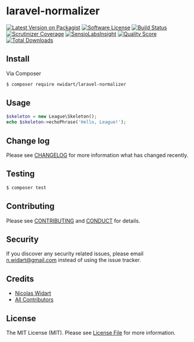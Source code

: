# laravel-normalizer

[![Latest Version on Packagist](https://img.shields.io/packagist/v/nwidart/laravel-normalizer.svg?style=flat-square)](https://packagist.org/packages/nwidart/laravel-normalizer)
[![Software License](https://img.shields.io/badge/license-MIT-brightgreen.svg?style=flat-square)](LICENSE.md)
[![Build Status](https://img.shields.io/travis/nWidart/laravel-normalizer/master.svg?style=flat-square)](https://travis-ci.org/nWidart/laravel-normalizer)
[![Scrutinizer Coverage](https://img.shields.io/scrutinizer/coverage/g/nWidart/laravel-normalizer.svg?maxAge=2592000&style=flat-square)](https://scrutinizer-ci.com/g/nWidart/laravel-normalizer/?branch=master)
[![SensioLabsInsight](https://img.shields.io/sensiolabs/i/0de1cad9-eca9-4907-9466-d4b943ab5183.svg?style=flat-square)](https://insight.sensiolabs.com/projects/0de1cad9-eca9-4907-9466-d4b943ab5183)
[![Quality Score](https://img.shields.io/scrutinizer/g/nWidart/laravel-normalizer.svg?style=flat-square)](https://scrutinizer-ci.com/g/nWidart/laravel-normalizer)
[![Total Downloads](https://img.shields.io/packagist/dt/nwidart/laravel-normalizer.svg?style=flat-square)](https://packagist.org/packages/nwidart/laravel-normalizer)



## Install

Via Composer

``` bash
$ composer require nwidart/laravel-normalizer
```

## Usage

``` php
$skeleton = new League\Skeleton();
echo $skeleton->echoPhrase('Hello, League!');
```

## Change log

Please see [CHANGELOG](CHANGELOG.md) for more information what has changed recently.

## Testing

``` bash
$ composer test
```

## Contributing

Please see [CONTRIBUTING](CONTRIBUTING.md) and [CONDUCT](CONDUCT.md) for details.

## Security

If you discover any security related issues, please email n.widart@gmail.com instead of using the issue tracker.

## Credits

- [Nicolas Widart][link-author]
- [All Contributors][link-contributors]

## License

The MIT License (MIT). Please see [License File](LICENSE.md) for more information.

[ico-version]: https://img.shields.io/packagist/v/nwidart/laravel-normalizer.svg?style=flat-square
[ico-license]: https://img.shields.io/badge/license-MIT-brightgreen.svg?style=flat-square
[ico-travis]: https://img.shields.io/travis/nwidart/laravel-normalizer/master.svg?style=flat-square
[ico-scrutinizer]: https://img.shields.io/scrutinizer/coverage/g/nwidart/laravel-normalizer.svg?style=flat-square
[ico-code-quality]: https://img.shields.io/scrutinizer/g/nwidart/laravel-normalizer.svg?style=flat-square
[ico-downloads]: https://img.shields.io/packagist/dt/nwidart/laravel-normalizer.svg?style=flat-square

[link-packagist]: https://packagist.org/packages/nwidart/laravel-normalizer
[link-travis]: https://travis-ci.org/nwidart/laravel-normalizer
[link-scrutinizer]: https://scrutinizer-ci.com/g/nwidart/laravel-normalizer/code-structure
[link-code-quality]: https://scrutinizer-ci.com/g/nwidart/laravel-normalizer
[link-downloads]: https://packagist.org/packages/nwidart/laravel-normalizer
[link-author]: https://github.com/nwidart
[link-contributors]: ../../contributors
